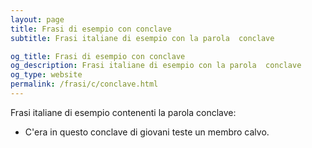 ```yaml
---
layout: page
title: Frasi di esempio con conclave 
subtitle: Frasi italiane di esempio con la parola  conclave

og_title: Frasi di esempio con conclave 
og_description: Frasi italiane di esempio con la parola  conclave
og_type: website
permalink: /frasi/c/conclave.html
---
```


Frasi italiane di esempio contenenti la parola conclave:


- C'era in questo conclave di giovani teste un membro calvo.
